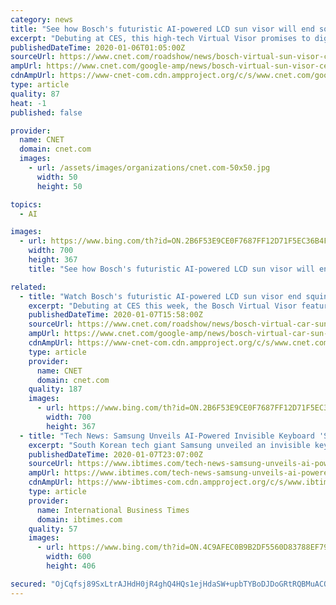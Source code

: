 ```yaml
---
category: news
title: "See how Bosch's futuristic AI-powered LCD sun visor will end squinting"
excerpt: "Debuting at CES, this high-tech Virtual Visor promises to digitally fix a glaring problem that's been blinding drivers for nearly a century. Since the dawn of driving, there's been an annoying constant: sun glare. Early motorists squinted and used gloved hands to block the sun's blinding rays, at least until around 95 years ago, when some ..."
publishedDateTime: 2020-01-06T01:05:00Z
sourceUrl: https://www.cnet.com/roadshow/news/bosch-virtual-sun-visor-ces/
ampUrl: https://www.cnet.com/google-amp/news/bosch-virtual-sun-visor-ces/
cdnAmpUrl: https://www-cnet-com.cdn.ampproject.org/c/s/www.cnet.com/google-amp/news/bosch-virtual-sun-visor-ces/
type: article
quality: 87
heat: -1
published: false

provider:
  name: CNET
  domain: cnet.com
  images:
    - url: /assets/images/organizations/cnet.com-50x50.jpg
      width: 50
      height: 50

topics:
  - AI

images:
  - url: https://www.bing.com/th?id=ON.2B6F53E9CE0F7687FF12D71F5EC36B4F
    width: 700
    height: 367
    title: "See how Bosch's futuristic AI-powered LCD sun visor will end squinting"

related:
  - title: "Watch Bosch's futuristic AI-powered LCD sun visor end squinting"
    excerpt: "Debuting at CES this week, the Bosch Virtual Visor features a transparent LCD screen paired with a small in-cabin RGB camera used to track the sun shining on the ... There's a light at the end of this tech's development tunnel, and with Virtual Visor, you won't have to squint to see it."
    publishedDateTime: 2020-01-07T15:58:00Z
    sourceUrl: https://www.cnet.com/roadshow/news/bosch-virtual-car-sun-visor-ces-2020/
    ampUrl: https://www.cnet.com/google-amp/news/bosch-virtual-car-sun-visor-ces-2020/
    cdnAmpUrl: https://www-cnet-com.cdn.ampproject.org/c/s/www.cnet.com/google-amp/news/bosch-virtual-car-sun-visor-ces-2020/
    type: article
    provider:
      name: CNET
      domain: cnet.com
    quality: 187
    images:
      - url: https://www.bing.com/th?id=ON.2B6F53E9CE0F7687FF12D71F5EC36B4F
        width: 700
        height: 367
  - title: "Tech News: Samsung Unveils AI-Powered Invisible Keyboard 'SelfieType'"
    excerpt: "South Korean tech giant Samsung unveiled an invisible keyboard for smartphones this week which allows users to type messages on a table or hard surface -- without the need for any extra hardware. The feature, called “Selfietype,” is on display at the CES consumer tech show in Las Vegas. The technology tracks the hand movements of the user ..."
    publishedDateTime: 2020-01-07T23:07:00Z
    sourceUrl: https://www.ibtimes.com/tech-news-samsung-unveils-ai-powered-invisible-keyboard-selfietype-2898103
    ampUrl: https://www.ibtimes.com/tech-news-samsung-unveils-ai-powered-invisible-keyboard-selfietype-2898103?amp=1
    cdnAmpUrl: https://www-ibtimes-com.cdn.ampproject.org/c/s/www.ibtimes.com/tech-news-samsung-unveils-ai-powered-invisible-keyboard-selfietype-2898103?amp=1
    type: article
    provider:
      name: International Business Times
      domain: ibtimes.com
    quality: 57
    images:
      - url: https://www.bing.com/th?id=ON.4C9AFEC0B9B2DF5560D83788EF79E288
        width: 600
        height: 406

secured: "OjCqfsj89SxLtrAJHdH0jR4ghQ4HQs1ejHdaSW+upbTYBoDJDoGRtRQBMuACOzW4Z4nzAaUQMnot+BtArtpMQ8ejfYc9Qs6NciOYrVJ0y3/X1hsX20Qxv6F8kz+gOBA+NT1jTSo1heFnW06gDk1RX8jWuWizCX3sOBWCh5wOFnJcxhhL/s1eIqY0Is1/aXoTOOKWPXy+mudmMBFpWYDNFlXE0FdkW8c08KBZ7ZgfZcgzoF22olXk3w1Vz5xcxW26pNZ4yvNYvTawio1jgSCYEw==;MbZswfnFqW7AZ9g80o08Kw=="
---
```


